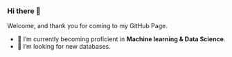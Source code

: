 ### Hi there 👋

Welcome, and thank you for coming to my GitHub Page.
- 🌱 I’m currently becoming proficient in **Machine learning & Data Science**.
- 🤔 I’m looking for new databases.
<!--
**renzoo123t/renzoo123t** is a ✨ _special_ ✨ repository because its `README.md` (this file) appears on your GitHub profile.

Here are some ideas to get you started:

- 🔭 I’m currently working on ...
- 🌱 I’m currently learning ...
- 👯 I’m looking to collaborate on ...
- 🤔 I’m looking for help with ...
- 💬 Ask me about ...
- 📫 How to reach me: ...
- 😄 Pronouns: ...
- ⚡ Fun fact: ...
-->
